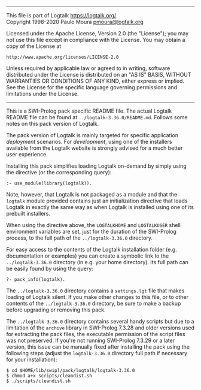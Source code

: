 ________________________________________________________________________

This file is part of Logtalk <https://logtalk.org/>  
Copyright 1998-2020 Paulo Moura <pmoura@logtalk.org>

Licensed under the Apache License, Version 2.0 (the "License");
you may not use this file except in compliance with the License.
You may obtain a copy of the License at

    http://www.apache.org/licenses/LICENSE-2.0

Unless required by applicable law or agreed to in writing, software
distributed under the License is distributed on an "AS IS" BASIS,
WITHOUT WARRANTIES OR CONDITIONS OF ANY KIND, either express or implied.
See the License for the specific language governing permissions and
limitations under the License.
________________________________________________________________________


This is a SWI-Prolog pack specific README file. The actual Logtalk
README file can be found at `../logtalk-3.36.0/README.md`. Follows
some notes on this pack version of Logtalk.

The pack version of Logtalk is mainly targeted for specific application
*deployment* scenarios. For *development*, using one of the installers
available from the Logtalk website is strongly advised for a much better
user experience.

Installing this pack simplifies loading Logtalk on-demand by simply
using the directive (or the corresponding query):

	:- use_module(library(logtalk)).

Note, however, that Logtalk is not packaged as a module and that the
`logtalk` module provided contains just an initialization directive
that loads Logtalk in exactly the same way as when Logtalk is installed
using one of its prebuilt installers.

When using the directive above, the `LOGTALKHOME` and `LOGTALKUSER`
shell environment variables are set, just for the duration of the
SWI-Prolog process, to the full path of the `../logtalk-3.36.0`
directory.

For easy access to the contents of the Logtalk installation folder
(e.g. documentation or examples) you can create a symbolic link to the
`../logtalk-3.36.0` directory (in e.g. your home directory). Its full
path can be easily found by using the query:

	?- pack_info(logtalk).

The `../logtalk-3.36.0` directory contains a `settings.lgt` file that
makes loading of Logtalk silent. If you make other changes to this file,
or to other contents of the `../logtalk-3.36.0` directory, be sure to
make a backup before upgrading or removing this pack.

The `../logtalk-3.36.0` directory contains several handy scripts but due
to a limitation of the `archive` library in SWI-Prolog 7.3.28 and older
versions used for extracting the pack files, the executable permission
of the script files was not preserved. If you're not running SWI-Prolog
7.3.29 or a later version, this issue can be manually fixed after installing
the pack using the following steps (adjust the `logtalk-3.36.0` directory
full path if necessary for your installation):

	$ cd $HOME/lib/swipl/pack/logtalk/logtalk-3.36.0
	$ chmod a+x scripts/cleandist.sh
	$ ./scripts/cleandist.sh
